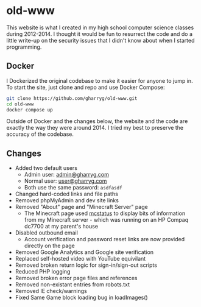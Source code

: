 # old-www
This website is what I created in my high school computer science classes during 2012-2014. I thought it would be fun to resurrect the code and do a little write-up on the security issues that I didn't know about when I started programming.

## Docker
I Dockerized the original codebase to make it easier for anyone to jump in. To start the site, just clone and repo and use Docker Compose:
```bash
git clone https://github.com/gharryg/old-www.git
cd old-www
docker compose up
```
Outside of Docker and the changes below, the website and the code are exactly the way they were around 2014. I tried my best to preserve the accuracy of the codebase.

## Changes
* Added two default users
  * Admin user: admin@gharryg.com
  * Normal user: user@gharryg.com
  * Both use the same password: `asdfasdf`
* Changed hard-coded links and file paths
* Removed phpMyAdmin and dev site links
* Removed "About" page and "Minecraft Server" page
  * The Minecraft page used [mcstatus](https://github.com/attrib/mcstatus) to display bits of information from my Minecraft server - which was running on an HP Compaq dc7700 at my parent's house
* Disabled outbound email
  * Account verification and password reset links are now provided directly on the page
* Removed Google Analytics and Google site verification
* Replaced self-hosted video with YouTube equivilant
* Removed broken return logic for sign-in/sign-out scripts
* Reduced PHP logging
* Removed broken error page files and references
* Removed non-existant entries from robots.txt
* Removed IE check/warnings
* Fixed Same Game block loading bug in loadImages()
